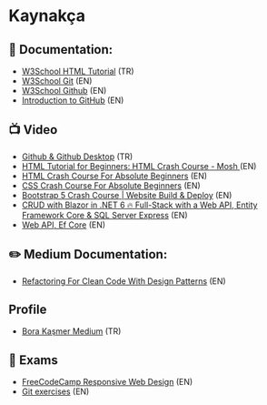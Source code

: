 # Kaynakça

## 📄 Documentation: 

- [W3School HTML Tutorial](https://www.w3schools.com/html/) (TR)
- [W3School Git](https://www.w3schools.com/git/default.asp?remote=github) (EN)
- [W3School Github](https://www.w3schools.com/git/git_remote_getstarted.asp?remote=github) (EN)
- [Introduction to GitHub](https://github.com/microsoft/Web-Dev-For-Beginners/blob/main/1-getting-started-lessons/2-github-basics/README.md) (EN)



## 📺 Video

- [Github & Github Desktop](https://www.youtube.com/watch?v=gRZW8eTmLMA&ab_channel=KodcuMurat) (TR)
- [HTML Tutorial for Beginners: HTML Crash Course - Mosh
](https://www.youtube.com/watch?v=qz0aGYrrlhU&list=RDCMUCWv7vMbMWH4-V0ZXdmDpPBA&start_radio=1&rv=qz0aGYrrlhU&t=89&ab_channel=ProgrammingwithMosh) (EN)
- [HTML Crash Course For Absolute Beginners](https://www.youtube.com/watch?v=UB1O30fR-EE&ab_channel=TraversyMedia) (EN)
- [CSS Crash Course For Absolute Beginners](https://www.youtube.com/watch?v=yfoY53QXEnI&ab_channel=TraversyMedia) (EN)
- [Bootstrap 5 Crash Course | Website Build & Deploy](https://www.youtube.com/watch?v=4sosXZsdy-s&ab_channel=TraversyMedia) (EN)
- [CRUD with Blazor in .NET 6 🔥 Full-Stack with a Web API, Entity Framework Core & SQL Server Express](https://www.youtube.com/watch?v=K_P-qJj_8Bg&ab_channel=PatrickGod) (EN)
- [Web API, Ef Core](https://www.youtube.com/watch?v=nIOqO5N2_ss&ab_channel=MohamadLawand) (EN)

## ✏️ Medium Documentation: 

- [Refactoring For Clean Code With Design Patterns](https://medium.com/swlh/refactoring-for-clean-code-with-design-patterns-2d3d754c3bfe) (EN)

## Profile

- [Bora Kaşmer Medium](https://borakasmer.medium.com/) (TR)

## 📝 Exams

- [FreeCodeCamp Responsive Web Design](https://www.freecodecamp.org/learn/2022/responsive-web-design/) (EN)
- [Git exercises](https://www.w3schools.com/git/default.asp?remote=github) (EN)
